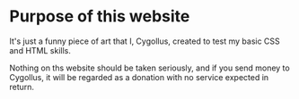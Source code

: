 # Purpose of this website

It's just a funny piece of art that I, Cygollus, created to test my basic CSS and HTML skills. 

Nothing on ths website should be taken seriously, and if you send money to Cygollus, it will be regarded as a donation with
no service expected in return.
